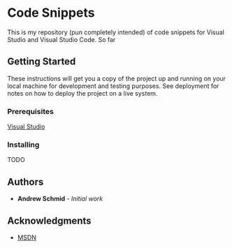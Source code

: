 # Code Snippets

This is my repository (pun completely intended) of code snippets for Visual Studio and Visual Studio Code. So far

## Getting Started

These instructions will get you a copy of the project up and running on your local machine for development and testing purposes. See deployment for notes on how to deploy the project on a live system.

### Prerequisites

[Visual Studio](https://visualstudio.microsoft.com/downloads/ "Download")

### Installing
TODO

## Authors

* **Andrew Schmid** - *Initial work*

## Acknowledgments

* [MSDN](https://docs.microsoft.com/en-us/visualstudio/ide/walkthrough-creating-a-code-snippet?view=vs-2019)